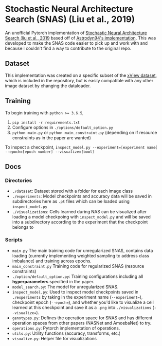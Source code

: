 # Stochastic Neural Architecture Search (SNAS) (Liu et al., 2019)

An unofficial Pytorch implementation of [Stochastic Neural Architecture Search (liu et al., 2019](https://arxiv.org/abs/1812.09926) based off of [Astrodyn94's implementation](https://github.com/Astrodyn94/SNAS-Stochastic-Neural-Architecture-Search-). This was developed to make the SNAS code easier to pick up and work with and because I couldn't find a way to contribute to the original repo.

## Dataset
This implementation was created on a specific subset of the  [xView dataset](http://xviewdataset.org/), which is included in the repository, but is easily compatible with any other image dataset by changing the dataloader.

## Training
To begin training with `python >= 3.6.5`,

1. `pip install -r requirements.txt`
2. Configure options in `./options/default_option.py`
3.  `python main.py` or `python main_constraint.py` (depending on if resource constraints as in the paper are wanted)

To inspect a checkpoint,
`inspect_model.py --experiment=[experiment name] --epoch=[epoch number] --visualize=[bool]`

## Docs
### Directories
- `./dataset`: Dataset stored with a folder for each image class
- `./experiments`: Model checkpoints and accuracy data will be saved in subdirectories here as `.pt` files which can be loaded using `inspect_model.py`
- `./visualizations`: Cells learned during NAS can be visualized after loading a model checkpoing with `inspect_model.py` and will be saved into a subdirectory according to the experiment that the checkpoint belongs to

### Scripts
- `main.py` The main training code for unregularized SNAS, contains data loading (currently implementing weighted sampling to address class imbalance) and training across epochs.
- `main_constraint.py` Training code for regularized SNAS (resource constraints)
- `./option/default_option.py`: Training configurations including all **hyperparameters** specified in the paper.
- `model_search.py`: The model for unregularized SNAS.
- `inspect_model.py`: Used to inspect model checkpoints saved in `./experiments` by taking in the experiment name (`--experiment=`), checkpoint epoch (`--epoch=`), and whether you'd like to visualize a cell learned at this checkpoint and save it as a `.png` into `./visualizations` (`--visualize=`).
- `genotypes.py`: Defines the operation space for SNAS and has different operation spaces from other papers (NASNet and AmoebaNet) to try.
- `operations.py`: Pytorch implementation of operations.
- `utils.py`: Utility functions (accuracy, transforms, etc.)
- `visualize.py`: Helper file for visualizations
